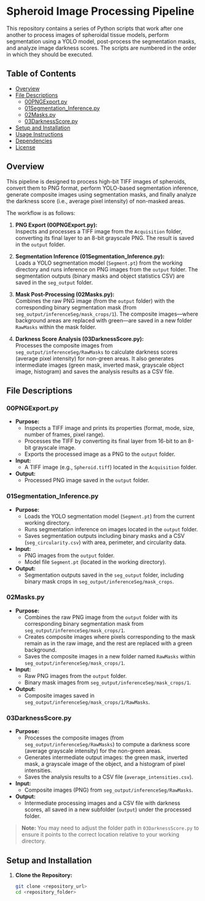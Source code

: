 # Spheroid Image Processing Pipeline

This repository contains a series of Python scripts that work after one another to process images of spheroidal tissue models, perform segmentation using a YOLO model, post-process the segmentation masks, and analyze image darkness scores. The scripts are numbered in the order in which they should be executed.

## Table of Contents

- [Overview](#overview)
- [File Descriptions](#file-descriptions)
  - [00PNGExport.py](#00pngexportpy)
  - [01Segmentation_Inference.py](#01segmentation_inferencepy)
  - [02Masks.py](#02maskspy)
  - [03DarknessScore.py](#03darknessscorepy)
- [Setup and Installation](#setup-and-installation)
- [Usage Instructions](#usage-instructions)
- [Dependencies](#dependencies)
- [License](#license)

## Overview

This pipeline is designed to process high-bit TIFF images of spheroids, convert them to PNG format, perform YOLO-based segmentation inference, generate composite images using segmentation masks, and finally analyze the darkness score (i.e., average pixel intensity) of non-masked areas.

The workflow is as follows:

1. **PNG Export (00PNGExport.py):**  
   Inspects and processes a TIFF image from the `Acquisition` folder, converting its final layer to an 8-bit grayscale PNG. The result is saved in the `output` folder.

2. **Segmentation Inference (01Segmentation_Inference.py):**  
   Loads a YOLO segmentation model (`Segment.pt`) from the working directory and runs inference on PNG images from the `output` folder. The segmentation outputs (binary masks and object statistics CSV) are saved in the `seg_output` folder.

3. **Mask Post-Processing (02Masks.py):**  
   Combines the raw PNG image (from the `output` folder) with the corresponding binary segmentation mask (from `seg_output/inferenceSeg/mask_crops/1`). The composite images—where background areas are replaced with green—are saved in a new folder `RawMasks` within the mask folder.

4. **Darkness Score Analysis (03DarknessScore.py):**  
   Processes the composite images from `seg_output/inferenceSeg/RawMasks` to calculate darkness scores (average pixel intensity) for non-green areas. It also generates intermediate images (green mask, inverted mask, grayscale object image, histogram) and saves the analysis results as a CSV file.

## File Descriptions

### 00PNGExport.py

- **Purpose:**  
  - Inspects a TIFF image and prints its properties (format, mode, size, number of frames, pixel range).
  - Processes the TIFF by converting its final layer from 16-bit to an 8-bit grayscale image.
  - Exports the processed image as a PNG to the `output` folder.
- **Input:**  
  - A TIFF image (e.g., `Spheroid.tiff`) located in the `Acquisition` folder.
- **Output:**  
  - Processed PNG image saved in the `output` folder.

### 01Segmentation_Inference.py

- **Purpose:**  
  - Loads the YOLO segmentation model (`Segment.pt`) from the current working directory.
  - Runs segmentation inference on images located in the `output` folder.
  - Saves segmentation outputs including binary masks and a CSV (`seg_circularity.csv`) with area, perimeter, and circularity data.
- **Input:**  
  - PNG images from the `output` folder.
  - Model file `Segment.pt` (located in the working directory).
- **Output:**  
  - Segmentation outputs saved in the `seg_output` folder, including binary mask crops in `seg_output/inferenceSeg/mask_crops`.

### 02Masks.py

- **Purpose:**  
  - Combines the raw PNG image from the `output` folder with its corresponding binary segmentation mask from `seg_output/inferenceSeg/mask_crops/1`.
  - Creates composite images where pixels corresponding to the mask remain as in the raw image, and the rest are replaced with a green background.
  - Saves the composite images in a new folder named `RawMasks` within `seg_output/inferenceSeg/mask_crops/1`.
- **Input:**  
  - Raw PNG images from the `output` folder.
  - Binary mask images from `seg_output/inferenceSeg/mask_crops/1`.
- **Output:**  
  - Composite images saved in `seg_output/inferenceSeg/mask_crops/1/RawMasks`.

### 03DarknessScore.py

- **Purpose:**  
  - Processes the composite images (from `seg_output/inferenceSeg/RawMasks`) to compute a darkness score (average grayscale intensity) for the non-green areas.
  - Generates intermediate output images: the green mask, inverted mask, a grayscale image of the object, and a histogram of pixel intensities.
  - Saves the analysis results to a CSV file (`average_intensities.csv`).
- **Input:**  
  - Composite images (PNG) from `seg_output/inferenceSeg/RawMasks`.
- **Output:**  
  - Intermediate processing images and a CSV file with darkness scores, all saved in a new subfolder (`output`) under the processed folder.

> **Note:** You may need to adjust the folder path in `03DarknessScore.py` to ensure it points to the correct location relative to your working directory.

## Setup and Installation

1. **Clone the Repository:**

   ```bash
   git clone <repository_url>
   cd <repository_folder>
